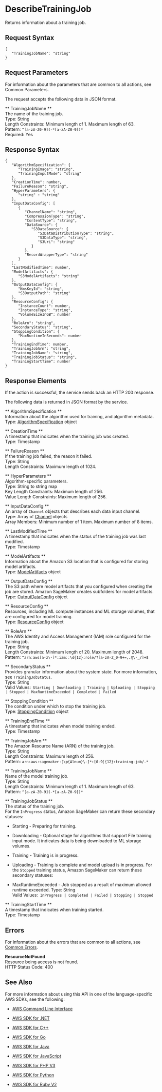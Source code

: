 # DescribeTrainingJob<a name="API_DescribeTrainingJob"></a>

Returns information about a training job\.

## Request Syntax<a name="API_DescribeTrainingJob_RequestSyntax"></a>

```
{
   "TrainingJobName": "string"
}
```

## Request Parameters<a name="API_DescribeTrainingJob_RequestParameters"></a>

For information about the parameters that are common to all actions, see Common Parameters\.

The request accepts the following data in JSON format\.

 ** TrainingJobName **   
The name of the training job\.  
Type: String  
Length Constraints: Minimum length of 1\. Maximum length of 63\.  
Pattern: `^[a-zA-Z0-9](-*[a-zA-Z0-9])*`   
Required: Yes

## Response Syntax<a name="API_DescribeTrainingJob_ResponseSyntax"></a>

```
{
   "AlgorithmSpecification": { 
      "TrainingImage": "string",
      "TrainingInputMode": "string"
   },
   "CreationTime": number,
   "FailureReason": "string",
   "HyperParameters": { 
      "string" : "string" 
   },
   "InputDataConfig": [ 
      { 
         "ChannelName": "string",
         "CompressionType": "string",
         "ContentType": "string",
         "DataSource": { 
            "S3DataSource": { 
               "S3DataDistributionType": "string",
               "S3DataType": "string",
               "S3Uri": "string"
            }
         },
         "RecordWrapperType": "string"
      }
   ],
   "LastModifiedTime": number,
   "ModelArtifacts": { 
      "S3ModelArtifacts": "string"
   },
   "OutputDataConfig": { 
      "KmsKeyId": "string",
      "S3OutputPath": "string"
   },
   "ResourceConfig": { 
      "InstanceCount": number,
      "InstanceType": "string",
      "VolumeSizeInGB": number
   },
   "RoleArn": "string",
   "SecondaryStatus": "string",
   "StoppingCondition": { 
      "MaxRuntimeInSeconds": number
   },
   "TrainingEndTime": number,
   "TrainingJobArn": "string",
   "TrainingJobName": "string",
   "TrainingJobStatus": "string",
   "TrainingStartTime": number
}
```

## Response Elements<a name="API_DescribeTrainingJob_ResponseElements"></a>

If the action is successful, the service sends back an HTTP 200 response\.

The following data is returned in JSON format by the service\.

 ** AlgorithmSpecification **   
Information about the algorithm used for training, and algorithm metadata\.   
Type: [AlgorithmSpecification](API_AlgorithmSpecification.md) object

 ** CreationTime **   
A timestamp that indicates when the training job was created\.  
Type: Timestamp

 ** FailureReason **   
If the training job failed, the reason it failed\.   
Type: String  
Length Constraints: Maximum length of 1024\.

 ** HyperParameters **   
Algorithm\-specific parameters\.   
Type: String to string map  
Key Length Constraints: Maximum length of 256\.  
Value Length Constraints: Maximum length of 256\.

 ** InputDataConfig **   
An array of `Channel` objects that describes each data input channel\.   
Type: Array of [Channel](API_Channel.md) objects  
Array Members: Minimum number of 1 item\. Maximum number of 8 items\.

 ** LastModifiedTime **   
A timestamp that indicates when the status of the training job was last modified\.  
Type: Timestamp

 ** ModelArtifacts **   
Information about the Amazon S3 location that is configured for storing model artifacts\.   
Type: [ModelArtifacts](API_ModelArtifacts.md) object

 ** OutputDataConfig **   
The S3 path where model artifacts that you configured when creating the job are stored\. Amazon SageMaker creates subfolders for model artifacts\.   
Type: [OutputDataConfig](API_OutputDataConfig.md) object

 ** ResourceConfig **   
Resources, including ML compute instances and ML storage volumes, that are configured for model training\.   
Type: [ResourceConfig](API_ResourceConfig.md) object

 ** RoleArn **   
The AWS Identity and Access Management \(IAM\) role configured for the training job\.   
Type: String  
Length Constraints: Minimum length of 20\. Maximum length of 2048\.  
Pattern: `^arn:aws[a-z\-]*:iam::\d{12}:role/?[a-zA-Z_0-9+=,.@\-_/]+$` 

 ** SecondaryStatus **   
 Provides granular information about the system state\. For more information, see `TrainingJobStatus`\.   
Type: String  
Valid Values:` Starting | Downloading | Training | Uploading | Stopping | Stopped | MaxRuntimeExceeded | Completed | Failed` 

 ** StoppingCondition **   
The condition under which to stop the training job\.   
Type: [StoppingCondition](API_StoppingCondition.md) object

 ** TrainingEndTime **   
A timestamp that indicates when model training ended\.  
Type: Timestamp

 ** TrainingJobArn **   
The Amazon Resource Name \(ARN\) of the training job\.  
Type: String  
Length Constraints: Maximum length of 256\.  
Pattern: `arn:aws:sagemaker:[\p{Alnum}\-]*:[0-9]{12}:training-job/.*` 

 ** TrainingJobName **   
 Name of the model training job\.   
Type: String  
Length Constraints: Minimum length of 1\. Maximum length of 63\.  
Pattern: `^[a-zA-Z0-9](-*[a-zA-Z0-9])*` 

 ** TrainingJobStatus **   
The status of the training job\.   
For the `InProgress` status, Amazon SageMaker can return these secondary statuses:  

+ Starting \- Preparing for training\.

+ Downloading \- Optional stage for algorithms that support File training input mode\. It indicates data is being downloaded to ML storage volumes\.

+ Training \- Training is in progress\.

+ Uploading \- Training is complete and model upload is in progress\.
For the `Stopped` training status, Amazon SageMaker can return these secondary statuses:  

+ MaxRuntimeExceeded \- Job stopped as a result of maximum allowed runtime exceeded\.
Type: String  
Valid Values:` InProgress | Completed | Failed | Stopping | Stopped` 

 ** TrainingStartTime **   
A timestamp that indicates when training started\.  
Type: Timestamp

## Errors<a name="API_DescribeTrainingJob_Errors"></a>

For information about the errors that are common to all actions, see [Common Errors](CommonErrors.md)\.

 **ResourceNotFound**   
Resource being access is not found\.  
HTTP Status Code: 400

## See Also<a name="API_DescribeTrainingJob_SeeAlso"></a>

For more information about using this API in one of the language\-specific AWS SDKs, see the following:

+  [AWS Command Line Interface](http://docs.aws.amazon.com/goto/aws-cli/sagemaker-2017-07-24/DescribeTrainingJob) 

+  [AWS SDK for \.NET](http://docs.aws.amazon.com/goto/DotNetSDKV3/sagemaker-2017-07-24/DescribeTrainingJob) 

+  [AWS SDK for C\+\+](http://docs.aws.amazon.com/goto/SdkForCpp/sagemaker-2017-07-24/DescribeTrainingJob) 

+  [AWS SDK for Go](http://docs.aws.amazon.com/goto/SdkForGoV1/sagemaker-2017-07-24/DescribeTrainingJob) 

+  [AWS SDK for Java](http://docs.aws.amazon.com/goto/SdkForJava/sagemaker-2017-07-24/DescribeTrainingJob) 

+  [AWS SDK for JavaScript](http://docs.aws.amazon.com/goto/AWSJavaScriptSDK/sagemaker-2017-07-24/DescribeTrainingJob) 

+  [AWS SDK for PHP V3](http://docs.aws.amazon.com/goto/SdkForPHPV3/sagemaker-2017-07-24/DescribeTrainingJob) 

+  [AWS SDK for Python](http://docs.aws.amazon.com/goto/boto3/sagemaker-2017-07-24/DescribeTrainingJob) 

+  [AWS SDK for Ruby V2](http://docs.aws.amazon.com/goto/SdkForRubyV2/sagemaker-2017-07-24/DescribeTrainingJob) 